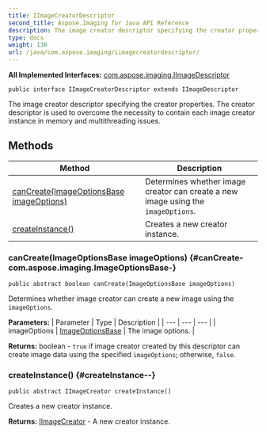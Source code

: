 ```yaml
---
title: IImageCreatorDescriptor
second_title: Aspose.Imaging for Java API Reference
description: The image creator descriptor specifying the creator properties.
type: docs
weight: 130
url: /java/com.aspose.imaging/iimagecreatordescriptor/
---
```

**All Implemented Interfaces:**
[com.aspose.imaging.IImageDescriptor](../../com.aspose.imaging/iimagedescriptor)
```
public interface IImageCreatorDescriptor extends IImageDescriptor
```

The image creator descriptor specifying the creator properties. The creator descriptor is used to overcome the necessity to contain each image creator instance in memory and multithreading issues.
## Methods

| Method | Description |
| --- | --- |
| [canCreate(ImageOptionsBase imageOptions)](#canCreate-com.aspose.imaging.ImageOptionsBase-) | Determines whether image creator can create a new image using the `imageOptions`. |
| [createInstance()](#createInstance--) | Creates a new creator instance. |
### canCreate(ImageOptionsBase imageOptions) {#canCreate-com.aspose.imaging.ImageOptionsBase-}
```
public abstract boolean canCreate(ImageOptionsBase imageOptions)
```


Determines whether image creator can create a new image using the `imageOptions`.

**Parameters:**
| Parameter | Type | Description |
| --- | --- | --- |
| imageOptions | [ImageOptionsBase](../../com.aspose.imaging/imageoptionsbase) | The image options. |

**Returns:**
boolean - `true` if image creator created by this descriptor can create image data using the specified `imageOptions`; otherwise, `false`.
### createInstance() {#createInstance--}
```
public abstract IImageCreator createInstance()
```


Creates a new creator instance.

**Returns:**
[IImageCreator](../../com.aspose.imaging/iimagecreator) - A new creator instance.
